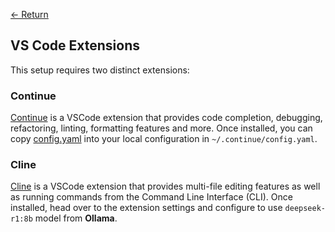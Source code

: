 [← Return](../README.md)

## VS Code Extensions

This setup requires two distinct extensions:

### Continue

[Continue](https://marketplace.visualstudio.com/items?itemName=Continue.continue)
is a VSCode extension that provides code completion, debugging, refactoring,
linting, formatting features and more. Once installed, you can copy
[config.yaml](../config/config.yaml) into your local configuration in
`~/.continue/config.yaml`.

### Cline

[Cline](https://marketplace.visualstudio.com/items?itemName=saoudrizwan.claude-dev)
is a VSCode extension that provides multi-file editing features as well as
running commands from the Command Line Interface (CLI). Once installed, head
over to the extension settings and configure to use `deepseek-r1:8b` model from
**Ollama**.
